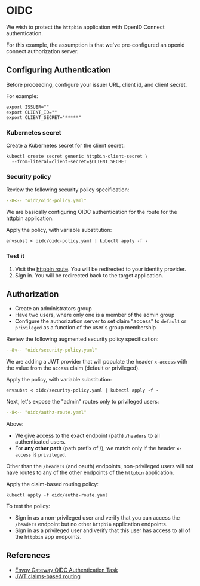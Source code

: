 # OIDC

We wish to protect the `httpbin` application with OpenID Connect authentication.

For this example, the assumption is that we've pre-configured an openid connect authorization server.

## Configuring Authentication

Before proceeding, configure your issuer URL, client id, and client secret.

For example:

```shell
export ISSUER=""
export CLIENT_ID=""
export CLIENT_SECRET="*****"
```

### Kubernetes secret

Create a Kubernetes secret for the client secret:

```shell
kubectl create secret generic httpbin-client-secret \
  --from-literal=client-secret=$CLIENT_SECRET
```

### Security policy

Review the following security policy specification:

```yaml linenums="1"
--8<-- "oidc/oidc-policy.yaml"
```

We are basically configuring OIDC authentication for the route for the httpbin application.

Apply the policy, with variable substitution:

```shell
envsubst < oidc/oidc-policy.yaml | kubectl apply -f -
```

### Test it

1. Visit the [httpbin route](https://httpbin.esuez.org/).
    You will be redirected to your identity provider.
1. Sign in.
    You will be redirected back to the target application.


## Authorization

- Create an administrators group
- Have two users, where only one is a member of the admin group
- Configure the authorization server to set claim "access" to `default` or `privileged` as a function of the user's group membership

Review the following augmented security policy specification:

```yaml linenums="1" hl_lines="19-30"
--8<-- "oidc/security-policy.yaml"
```

We are adding a JWT provider that will populate the header `x-access` with the value from the `access` claim (default or privileged).

Apply the policy, with variable substitution:

```shell
envsubst < oidc/security-policy.yaml | kubectl apply -f -
```

Next, let's expose the "admin" routes only to privileged users:

```yaml linenums="1"
--8<-- "oidc/authz-route.yaml"
```

Above:

- We give access to the exact endpoint (path) `/headers` to all authenticated users.
- For **any other path** (path prefix of /), we match only if the header `x-access` is `privileged`.

Other than the `/headers` (and oauth) endpoints, non-privileged users will not have routes to any of the other endpoints of the `httpbin` application.

Apply the claim-based routing policy:

```shell
kubectl apply -f oidc/authz-route.yaml
```

To test the policy:

- Sign in as a non-privileged user and verify that you can access the `/headers` endpoint but no other `httpbin` application endpoints.
- Sign in as a privileged user and verify that this user has access to all of the `httpbin` app endpoints.


## References

- [Envoy Gateway OIDC Authentication Task](https://gateway.envoyproxy.io/latest/tasks/security/oidc/)
- [JWT claims-based routing](https://gateway.envoyproxy.io/docs/tasks/traffic/http-routing/#jwt-claims-based-routing)
